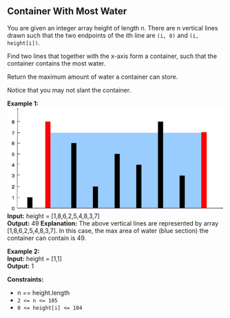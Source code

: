 ## Container With Most Water

You are given an integer array height of length n. There are n vertical lines drawn such that the two endpoints of the ith line are `(i, 0)` and `(i, height[i])`.

Find two lines that together with the x-axis form a container, such that the container contains the most water.

Return the maximum amount of water a container can store.

Notice that you may not slant the container.

 

**Example 1:**  
![alt text](./question_11.jpg)
**Input:** height = [1,8,6,2,5,4,8,3,7]  
**Output:** 49
**Explanation:** The above vertical lines are represented by array [1,8,6,2,5,4,8,3,7]. In this case, the max area of water (blue section) the container can contain is 49.

**Example 2:**  
**Input:** height = [1,1]  
**Output:** 1
 

**Constraints:**

- n == height.length
- `2 <= n <= 105`
- `0 <= height[i] <= 104`
